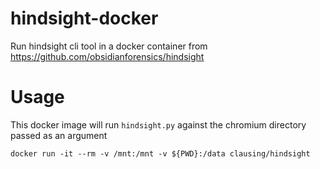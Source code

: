 # hindsight-docker

Run hindsight cli tool in a docker container from https://github.com/obsidianforensics/hindsight

# Usage

This docker image will run `hindsight.py` against the chromium directory passed as an argument

`docker run -it --rm -v /mnt:/mnt -v ${PWD}:/data clausing/hindsight`
